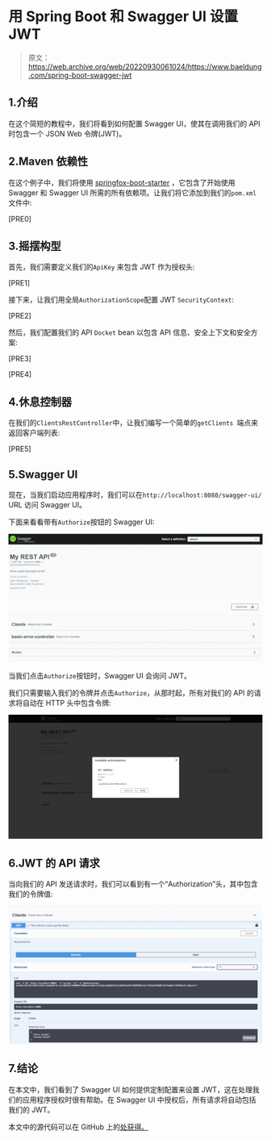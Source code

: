 # 用 Spring Boot 和 Swagger UI 设置 JWT

> 原文：<https://web.archive.org/web/20220930061024/https://www.baeldung.com/spring-boot-swagger-jwt>

## 1.介绍

在这个简短的教程中，我们将看到如何配置 Swagger UI，使其在调用我们的 API 时包含一个 JSON Web 令牌(JWT)。

## 2.Maven 依赖性

在这个例子中，我们将使用 [springfox-boot-starter](https://web.archive.org/web/20221020153607/https://search.maven.org/search?q=g:io.springfox%20AND%20a:springfox-boot-starter) ，它包含了开始使用 Swagger 和 Swagger UI 所需的所有依赖项。让我们将它添加到我们的`pom.xml`文件中:

[PRE0]

## 3.摇摆构型

首先，我们需要定义我们的`ApiKey` 来包含 JWT 作为授权头:

[PRE1]

接下来，让我们用全局`AuthorizationScope`配置 JWT `SecurityContext`:

[PRE2]

然后，我们配置我们的 API `Docket` bean 以包含 API 信息、安全上下文和安全方案:

[PRE3]

[PRE4]

## 4.休息控制器

在我们的`ClientsRestController`中，让我们编写一个简单的`getClients `端点来返回客户端列表:

[PRE5]

## 5.Swagger UI

现在，当我们启动应用程序时，我们可以在`http://localhost:8080/swagger-ui/` URL 访问 Swagger UI。

下面来看看带有`Authorize`按钮的 Swagger UI:

[![](img/4c451293825bc0594a4b8b0c30253041.png)](/web/20221020153607/https://www.baeldung.com/wp-content/uploads/2020/10/swaggerui-1024x516-1.png)

当我们点击`Authorize`按钮时，Swagger UI 会询问 JWT。

我们只需要输入我们的令牌并点击`Authorize`，从那时起，所有对我们的 API 的请求将自动在 HTTP 头中包含令牌:

[![](img/19e6fbbeceb51434f9829039dd5b88d0.png)](/web/20221020153607/https://www.baeldung.com/wp-content/uploads/2020/10/swagger-authorize-1024x499-1.png)

## 6.JWT 的 API 请求

当向我们的 API 发送请求时，我们可以看到有一个“Authorization”头，其中包含我们的令牌值:

[![](img/09a29cf9a9c5e014ce2aa14d26b32859.png)](/web/20221020153607/https://www.baeldung.com/wp-content/uploads/2020/10/swagger-get-clients-1024x556-1.png)

## 7.结论

在本文中，我们看到了 Swagger UI 如何提供定制配置来设置 JWT，这在处理我们的应用程序授权时很有帮助。在 Swagger UI 中授权后，所有请求将自动包括我们的 JWT。

本文中的源代码可以在 GitHub 上的[处获得。](https://web.archive.org/web/20221020153607/https://github.com/eugenp/tutorials/tree/master/spring-boot-modules/spring-boot-swagger-jwt)